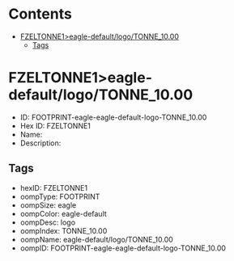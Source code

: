 



Contents
========

* [FZELTONNE1>eagle-default/logo/TONNE_10.00](#fzeltonne1eagle-defaultlogotonne_1000)
	* [Tags](#tags)

# FZELTONNE1>eagle-default/logo/TONNE_10.00

- ID: FOOTPRINT-eagle-eagle-default-logo-TONNE_10.00
- Hex ID: FZELTONNE1
- Name: 
- Description: 

## Tags

- hexID: FZELTONNE1
- oompType: FOOTPRINT
- oompSize: eagle
- oompColor: eagle-default
- oompDesc: logo
- oompIndex: TONNE_10.00
- oompName: eagle-default/logo/TONNE_10.00
- oompID: FOOTPRINT-eagle-eagle-default-logo-TONNE_10.00
